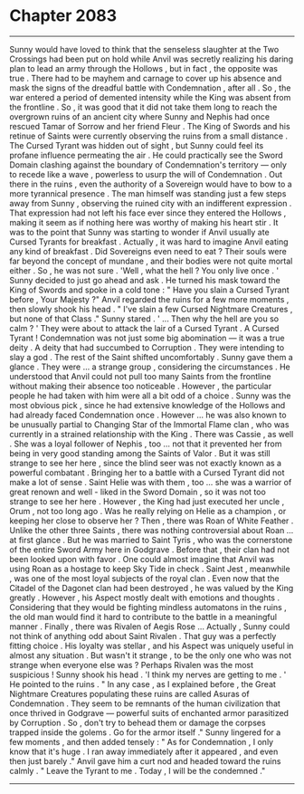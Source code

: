 
# Chapter 2083


---

Sunny would have loved to think that the senseless slaughter at the Two Crossings had been put on hold while Anvil was secretly realizing his daring plan to lead an army through the Hollows , but in fact , the opposite was true .
There had to be mayhem and carnage to cover up his absence and mask the signs of the dreadful battle with Condemnation , after all . So , the war entered a period of demented intensity while the King was absent from the frontline .
So , it was good that it did not take them long to reach the overgrown ruins of an ancient city where Sunny and Nephis had once rescued Tamar of Sorrow and her friend Fleur .
The King of Swords and his retinue of Saints were currently observing the ruins from a small distance . The Cursed Tyrant was hidden out of sight , but Sunny could feel its profane influence permeating the air .
He could practically see the Sword Domain clashing against the boundary of Condemnation's territory — only to recede like a wave , powerless to usurp the will of Condemnation .
Out there in the ruins , even the authority of a Sovereign would have to bow to a more tyrannical presence .
The man himself was standing just a few steps away from Sunny , observing the ruined city with an indifferent expression . That expression had not left his face ever since they entered the Hollows , making it seem as if nothing here was worthy of making his heart stir .
It was to the point that Sunny was starting to wonder if Anvil usually ate Cursed Tyrants for breakfast .
Actually , it was hard to imagine Anvil eating any kind of breakfast . Did Sovereigns even need to eat ? Their souls were far beyond the concept of mundane , and their bodies were not quite mortal either . So , he was not sure .
'Well , what the hell ? You only live once . '
Sunny decided to just go ahead and ask .
He turned his mask toward the King of Swords and spoke in a cold tone :
" Have you slain a Cursed Tyrant before , Your Majesty ?"
Anvil regarded the ruins for a few more moments , then slowly shook his head .
" I've slain a few Cursed Nightmare Creatures , but none of that Class ."
Sunny stared .
' ... Then why the hell are you so calm ? '
They were about to attack the lair of a Cursed Tyrant . A Cursed Tyrant ! Condemnation was not just some big abomination — it was a true deity . A deity that had succumbed to Corruption .
They were intending to slay a god .
The rest of the Saint shifted uncomfortably . Sunny gave them a glance .
They were … a strange group , considering the circumstances .
He understood that Anvil could not pull too many Saints from the frontline without making their absence too noticeable . However , the particular people he had taken with him were all a bit odd of a choice .
Sunny was the most obvious pick , since he had extensive knowledge of the Hollows and had already faced Condemnation once . However … he was also known to be unusually partial to Changing Star of the Immortal Flame clan , who was currently in a strained relationship with the King .
There was Cassie , as well . She was a loyal follower of Nephis , too … not that it prevented her from being in very good standing among the Saints of Valor . But it was still strange to see her here , since the blind seer was not exactly known as a powerful combatant . Bringing her to a battle with a Cursed Tyrant did not make a lot of sense .
Saint Helie was with them , too … she was a warrior of great renown and well - liked in the Sword Domain , so it was not too strange to see her here . However , the King had just executed her uncle , Orum , not too long ago . Was he really relying on Helie as a champion , or keeping her close to observe her ?
Then , there was Roan of White Feather . Unlike the other three Saints , there was nothing controversial about Roan … at first glance . But he was married to Saint Tyris , who was the cornerstone of the entire Sword Army here in Godgrave . Before that , their clan had not been looked upon with favor . One could almost imagine that Anvil was using Roan as a hostage to keep Sky Tide in check .
Saint Jest , meanwhile , was one of the most loyal subjects of the royal clan . Even now that the Citadel of the Dagonet clan had been destroyed , he was valued by the King greatly . However , his Aspect mostly dealt with emotions and thoughts . Considering that they would be fighting mindless automatons in the ruins , the old man would find it hard to contribute to the battle in a meaningful manner .
Finally , there was Rivalen of Aegis Rose …
Actually , Sunny could not think of anything odd about Saint Rivalen . That guy was a perfectly fitting choice . His loyalty was stellar , and his Aspect was uniquely useful in almost any situation .
But wasn't it strange , to be the only one who was not strange when everyone else was ?
Perhaps Rivalen was the most suspicious !
Sunny shook his head .
'I think my nerves are getting to me . '
He pointed to the ruins .
" In any case , as I explained before , the Great Nightmare Creatures populating these ruins are called Asuras of Condemnation . They seem to be remnants of the human civilization that once thrived in Godgrave — powerful suits of enchanted armor parasitized by Corruption . So , don't try to behead them or damage the corpses trapped inside the golems . Go for the armor itself ."
Sunny lingered for a few moments , and then added tensely :
" As for Condemnation , I only know that it's huge . I ran away immediately after it appeared , and even then just barely ."
Anvil gave him a curt nod and headed toward the ruins calmly .
" Leave the Tyrant to me . Today , I will be the condemned ."

---

